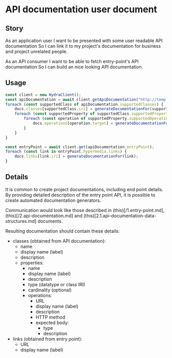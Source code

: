 ﻿# API documentation user document

## Story

As an application user
I want to be presented with some user readable API documentation
So I can link it to my project's documentation for business and project
unrelated people.

As an API consumer
I want to be able to fetch entry-point's API documentation
So I can build an nice looking API documentation.


## Usage

```javascript
const client = new HydraClient();
const apiDocumentation = await client.getApiDocumentation("http://temp.uri/");
foreach (const supportedClass of apiDocumentation.supportedClasses) {
    docs.classes[supportedClass.iri] = generateDocumentationFor(supportedClass);
    foreach (const supportedProperty of supportedClass.supportedProperties) {
        foreach (const operation of supportedProperty.supportedOperations) {
            docs.operations[operation.target] = generateDocumentationFor(operation);
        }
    }
}

const entryPoint = await client.get(apiDocumentation.entryPoint);
foreach (const link in entryPoint.hypermedia.links) {
    docs.links[link.iri] = generateDocumentationFor(link);
}
```


## Details

It is common to create project documentations, including end point details.
By providing detailed description of the entry point API, it is possible to 
create automated documentation generators.

Communication would look like those described in (this)[/1.entry-point.md], 
(this)[/2.api-documentation.md] and (this)[2.1.api-documentation-data-structures.md]
documents.

Resulting documentation should contain these details:
- classes (obtained from API documentation):
  - name
  - display name (label)
  - description
  - properties:
    - name
    - display name (label)
    - description
    - type (datatype or class IRI)
    - cardinality (optional)
    - operations:
      - URL
      - display name (label)
      - description
      - HTTP method
      - expected body:
        - type
        - description
- links (obtained from entry point):
  - URL
  - display name (label)

